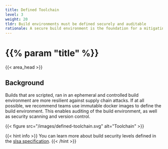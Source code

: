 ```yaml
---
title: Defined Toolchain
level: 3
weight: 20
tldr: Build environments must be defined securely and auditable
rationale: A secure build environment is the foundation for a mitigating software supply chain attacks.  Build environments defined as code protect against interference that can happen in the build and distribution processes.
---
```

# {{% param "title" %}}
{{< area_head >}}

## Background
Builds that are scripted, ran in an ephemeral and controlled build environment
are more resilient against supply chain attacks.  If at all possible, we
recommend teams use immutable docker images to define the build environment.
This enables auditing of the build environment, as well as security scanning and
version control.

{{< figure src="/images/defined-toolchain.svg" alt="Toolchain" >}}

{{< hint info >}}
You can learn more about build security levels defined in the [slsa specification](https://slsa.dev/spec/v0.1/requirements#scripted-build).
{{< /hint >}}

